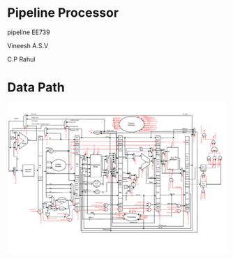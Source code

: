 # Pipeline Processor
pipeline EE739

Vineesh A.S.V

C.P Rahul
# Data Path
![Datapath](/images/data_path_new.png)

